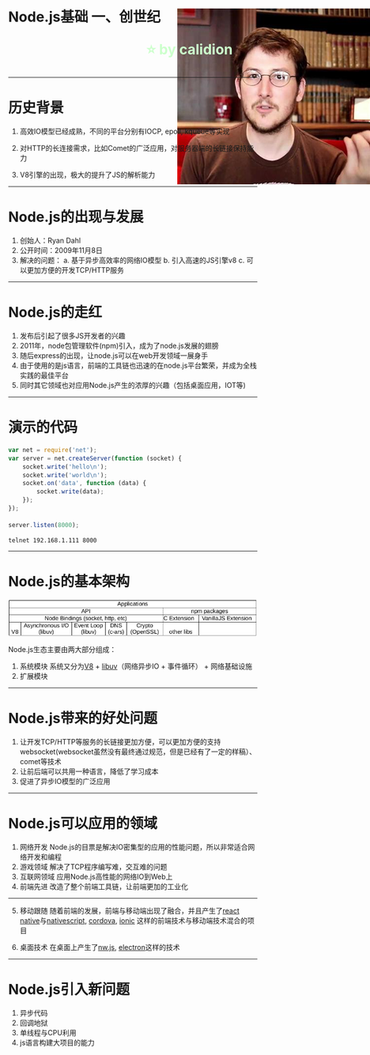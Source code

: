 <!--
$theme: gaia
template: gaia
-->


Node.js基础
一、创世纪<p style="text-align:right;font-size:28px;margin-right:50px;color:#cFc;">:star: by calidion</p>
===
---

历史背景
===

1. 高效IO模型已经成熟，不同的平台分别有IOCP, epoll, kqueue等实现

2. 对HTTP的长连接需求，比如Comet的广泛应用，对服务器端的长链接保持能力

3. V8引擎的出现，极大的提升了JS的解析能力

---

Node.js的出现与发展
===
<p style="position: absolute;right: 0px; top: 80px;z-index: -1"><img src="./images/rd.jpg"/>
</p>

1. 创始人：Ryan Dahl
2. 公开时间：2009年11月8日 
3. 解决的问题：
a. 基于异步高效率的网络IO模型
b. 引入高速的JS引擎v8
c. 可以更加方便的开发TCP/HTTP服务

---

Node.js的走红
===
1. 发布后引起了很多JS开发者的兴趣
2. 2011年，node包管理软件(npm)引入，成为了node.js发展的翅膀
3. 随后express的出现，让node.js可以在web开发领域一展身手
4. 由于使用的是js语言，前端的工具链也迅速的在node.js平台繁荣，并成为全栈实践的最佳平台
5. 同时其它领域也对应用Node.js产生的浓厚的兴趣（包括桌面应用，IOT等)

---
演示的代码
===
```js
var net = require('net');
var server = net.createServer(function (socket) {
	socket.write('hello\n');
	socket.write('world\n');
	socket.on('data', function (data) {
		socket.write(data);
	});
});

server.listen(8000);
```
```
telnet 192.168.1.111 8000
```

---
Node.js的基本架构
===
![](./images/arch.png)

Node.js生态主要由两大部分组成：
1. 系统模块
系统又分为[V8](https://github.com/v8/v8) + [libuv](https://github.com/libuv/libuv)（网络异步IO + 事件循环） + 网络基础设施
2. 扩展模块

---
Node.js带来的好处问题
===
1. 让开发TCP/HTTP等服务的长链接更加方便，可以更加方便的支持websocket(websocket虽然没有最终通过规范，但是已经有了一定的样稿）、comet等技术
2. 让前后端可以共用一种语言，降低了学习成本
3. 促进了异步IO模型的广泛应用

---
Node.js可以应用的领域
===
1. 网络开发
Node.js的目票是解决IO密集型的应用的性能问题，所以非常适合网络开发和编程
2. 游戏领域
解决了TCP程序编写难，交互难的问题
3. 互联网领域
应用Node.js高性能的网络IO到Web上
4. 前端先进
改造了整个前端工具链，让前端更加的工业化

---
5. 移动跟随
随着前端的发展，前端与移动端出现了融合，并且产生了[react native](https://facebook.github.io/react-native/)与[nativescript](https://www.nativescript.org/), [cordova](https://cordova.apache.org/), [ionic](https://ionicframework.com/) 这样的前端技术与移动端技术混合的项目

6. 桌面技术
在桌面上产生了[nw.js](https://nwjs.io/), [electron](https://electron.atom.io/)这样的技术


---
Node.js引入新问题
===

1. 异步代码
2. 回调地狱
2. 单线程与CPU利用
3. js语言构建大项目的能力


































